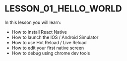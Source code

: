 # LESSON_01_HELLO_WORLD
In this lesson you will learn:

- How to install React Native
- How to launch the IOS / Android Simulator
- How to use Hot Reload / Live Reload
- How to edit your first native screen
- How to debug using chrome dev tools
